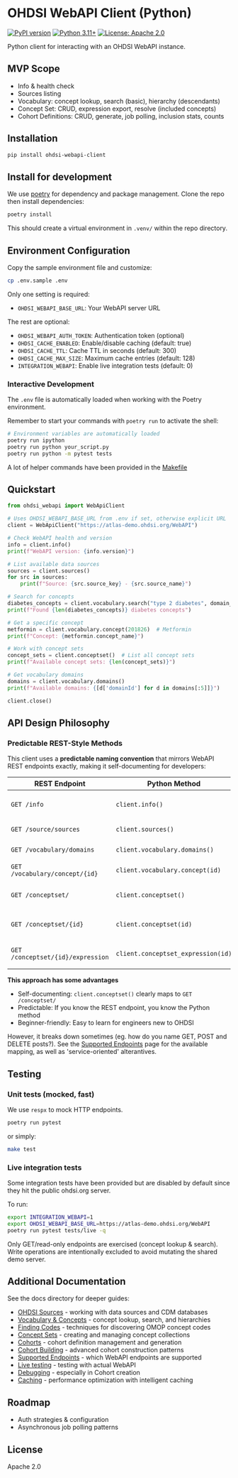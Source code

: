 # OHDSI WebAPI Client (Python)

[![PyPI version](https://img.shields.io/pypi/v/ohdsi-webapi-client)](https://pypi.org/project/ohdsi-webapi-client/)
[![Python 3.11+](https://img.shields.io/badge/python-3.11+-blue.svg)](https://www.python.org/downloads/)
[![License: Apache 2.0](https://img.shields.io/badge/License-Apache%202.0-blue.svg)](https://opensource.org/licenses/Apache-2.0)

Python client for interacting with an OHDSI WebAPI instance.

## MVP Scope
- Info & health check
- Sources listing
- Vocabulary: concept lookup, search (basic), hierarchy (descendants)
- Concept Set: CRUD, expression export, resolve (included concepts)
- Cohort Definitions: CRUD, generate, job polling, inclusion stats, counts

## Installation 
```bash
pip install ohdsi-webapi-client
```

## Install for development

We use [poetry](https://python-poetry.org/) for dependency and package management. Clone the repo then install dependencies: 

```bash
poetry install
```

This should create a virtual environment in `.venv/` within the repo directory. 


## Environment Configuration
Copy the sample environment file and customize:

```bash
cp .env.sample .env
```

Only one setting is required:
- `OHDSI_WEBAPI_BASE_URL`: Your WebAPI server URL

The rest are optional: 
- `OHDSI_WEBAPI_AUTH_TOKEN`: Authentication token (optional)
- `OHDSI_CACHE_ENABLED`: Enable/disable caching (default: true)  
- `OHDSI_CACHE_TTL`: Cache TTL in seconds (default: 300)
- `OHDSI_CACHE_MAX_SIZE`: Maximum cache entries (default: 128)
- `INTEGRATION_WEBAPI`: Enable live integration tests (default: 0)


### Interactive Development

The `.env` file is automatically loaded when working with the Poetry environment. 

Remember to start your commands with `poetry run` to activate the shell: 

```bash
# Environment variables are automatically loaded
poetry run ipython
poetry run python your_script.py
poetry run python -m pytest tests 
```

A lot of helper commands have been provided in the [Makefile](./Makefile)


## Quickstart

```python
from ohdsi_webapi import WebApiClient

# Uses OHDSI_WEBAPI_BASE_URL from .env if set, otherwise explicit URL
client = WebApiClient("https://atlas-demo.ohdsi.org/WebAPI")

# Check WebAPI health and version
info = client.info()
print(f"WebAPI version: {info.version}")

# List available data sources
sources = client.sources()
for src in sources:
    print(f"Source: {src.source_key} - {src.source_name}")

# Search for concepts
diabetes_concepts = client.vocabulary.search("type 2 diabetes", domain_id="Condition")
print(f"Found {len(diabetes_concepts)} diabetes concepts")

# Get a specific concept
metformin = client.vocabulary.concept(201826)  # Metformin
print(f"Concept: {metformin.concept_name}")

# Work with concept sets
concept_sets = client.conceptset()  # List all concept sets
print(f"Available concept sets: {len(concept_sets)}")

# Get vocabulary domains
domains = client.vocabulary.domains()
print(f"Available domains: {[d['domainId'] for d in domains[:5]]}")

client.close()
```

## API Design Philosophy

### Predictable REST-Style Methods
This client uses a **predictable naming convention** that mirrors WebAPI REST endpoints exactly, making it self-documenting for developers:

| REST Endpoint | Python Method | Description |
|--------------|---------------|-------------|
| `GET /info` | `client.info()` | WebAPI version and health |
| `GET /source/sources` | `client.sources()` | List data sources |
| `GET /vocabulary/domains` | `client.vocabulary.domains()` | List all domains |
| `GET /vocabulary/concept/{id}` | `client.vocabulary.concept(id)` | Get a concept |
| `GET /conceptset/` | `client.conceptset()` | List concept sets |
| `GET /conceptset/{id}` | `client.conceptset(id)` | Get concept set by ID |
| `GET /conceptset/{id}/expression` | `client.conceptset_expression(id)` | Get concept set expression |

**This approach has some advantages**

- Self-documenting: `client.conceptset()` clearly maps to `GET /conceptset/`
- Predictable: If you know the REST endpoint, you know the Python method
- Beginner-friendly: Easy to learn for engineers new to OHDSI

However, it breaks down sometimes (eg. how do you name GET, POST and DELETE posts?).  See the [Supported Endpoints](docs/supported_endpoints.md) page for the available mapping, as well as 'service-oriented' alterantives. 


## Testing
### Unit tests (mocked, fast)

We use `respx` to mock HTTP endpoints.

```bash
poetry run pytest
```

or simply: 

```bash 
make test 
```

### Live integration tests 

Some integration tests have been provided but are disabled by default since they hit the public ohdsi.org server. 

To run:
```bash
export INTEGRATION_WEBAPI=1
export OHDSI_WEBAPI_BASE_URL=https://atlas-demo.ohdsi.org/WebAPI
poetry run pytest tests/live -q
```

Only GET/read-only endpoints are exercised (concept lookup & search). Write operations are intentionally excluded to avoid mutating the shared demo server.


## Additional Documentation

See the docs directory for deeper guides:
- [OHDSI Sources](docs/sources.md) - working with data sources and CDM databases  
- [Vocabulary & Concepts](docs/vocabulary.md) - concept lookup, search, and hierarchies
- [Finding Codes](docs/finding-codes.md) - techniques for discovering OMOP concept codes
- [Concept Sets](docs/concept-sets.md) - creating and managing concept collections
- [Cohorts](docs/cohorts.md) - cohort definition management and generation
- [Cohort Building](docs/cohort-building.md) - advanced cohort construction patterns
- [Supported Endpoints](docs/supported_endpoints.md) - which WebAPI endpoints are supported
- [Live testing](docs/live-testing.md) - testing with actual WebAPI
- [Debugging](docs/debugging.md) - especially in Cohort creation
- [Caching](docs/caching.md) - performance optimization with intelligent caching

## Roadmap

- Auth strategies & configuration
- Asynchronous job polling patterns


## License
Apache 2.0
